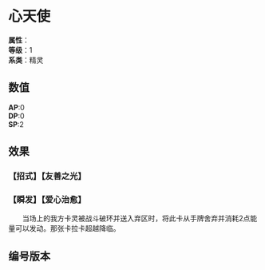 <script setup>
let list = [
    { number: "SP01-008", url: "/packs/SP01" }
]
</script>

# 心天使

**属性**：<CardAttribute text="光"/><br>
**等级**：1<br>
**系类**：精灵

## 数值

**AP**:0<br>
**DP**:0<br>
**SP**:2

## 效果

### 【招式】【友善之光】

### 【瞬发】【爱心治愈】

&emsp;&emsp;当场上的我方卡灵被战斗破环并送入弃区时，将此卡从手牌舍弃并消耗2点能量可以发动。那张卡拉卡超越降临。

## 编号版本

<CardNumberBox :list="list"/>